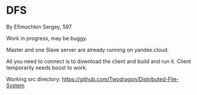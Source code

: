 # DFS
By Efimochkin Sergey, 597


Work in progress, may be buggy.

Master and one Slave server are already running on yandex.cloud.

All you need to connect is to download the client and build and run it. Client temporarily needs boost to work.

Working src directory: https://github.com/Twodragon/Distributed-File-System
